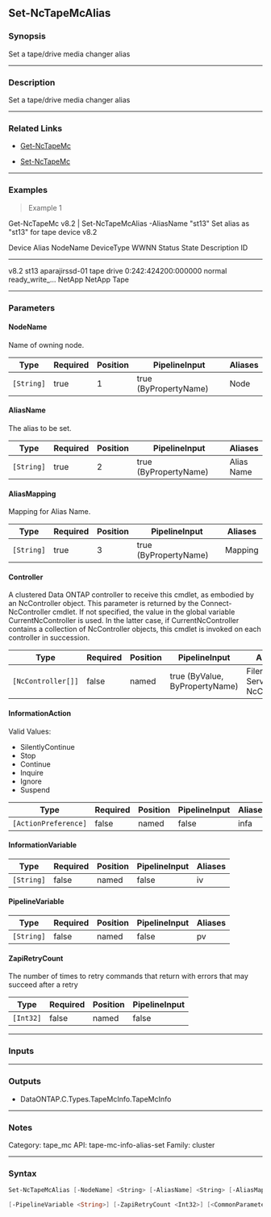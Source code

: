 Set-NcTapeMcAlias
-----------------

### Synopsis
Set a tape/drive media changer alias

---

### Description

Set a tape/drive media changer alias

---

### Related Links
* [Get-NcTapeMc](Get-NcTapeMc)

* [Set-NcTapeMc](Set-NcTapeMc)

---

### Examples
> Example 1

Get-NcTapeMc v8.2 | Set-NcTapeMcAlias -AliasName "st13"
Set alias as "st13" for tape device v8.2

Device Alias      NodeName        DeviceType      WWNN                 Status State           Description
    ID
------ -----      --------        ----------      ----                 ------ -----           -----------
  v8.2 st13       aparajirssd-01  tape drive      0:242:424200:000000  normal ready_write_... NetApp NetApp Tape

---

### Parameters
#### **NodeName**
Name of owning node.

|Type      |Required|Position|PipelineInput        |Aliases|
|----------|--------|--------|---------------------|-------|
|`[String]`|true    |1       |true (ByPropertyName)|Node   |

#### **AliasName**
The alias to be set.

|Type      |Required|Position|PipelineInput        |Aliases       |
|----------|--------|--------|---------------------|--------------|
|`[String]`|true    |2       |true (ByPropertyName)|Alias<br/>Name|

#### **AliasMapping**
Mapping for Alias Name.

|Type      |Required|Position|PipelineInput        |Aliases|
|----------|--------|--------|---------------------|-------|
|`[String]`|true    |3       |true (ByPropertyName)|Mapping|

#### **Controller**
A clustered Data ONTAP controller to receive this cmdlet, as embodied by an NcController object.  This parameter is returned by the Connect-NcController cmdlet.  If not specified, the value in the global variable CurrentNcController is used.  In the latter case, if CurrentNcController contains a collection of NcController objects, this cmdlet is invoked on each controller in succession.

|Type              |Required|Position|PipelineInput                 |Aliases                          |
|------------------|--------|--------|------------------------------|---------------------------------|
|`[NcController[]]`|false   |named   |true (ByValue, ByPropertyName)|Filer<br/>Server<br/>NcController|

#### **InformationAction**

Valid Values:

* SilentlyContinue
* Stop
* Continue
* Inquire
* Ignore
* Suspend

|Type                |Required|Position|PipelineInput|Aliases|
|--------------------|--------|--------|-------------|-------|
|`[ActionPreference]`|false   |named   |false        |infa   |

#### **InformationVariable**

|Type      |Required|Position|PipelineInput|Aliases|
|----------|--------|--------|-------------|-------|
|`[String]`|false   |named   |false        |iv     |

#### **PipelineVariable**

|Type      |Required|Position|PipelineInput|Aliases|
|----------|--------|--------|-------------|-------|
|`[String]`|false   |named   |false        |pv     |

#### **ZapiRetryCount**
The number of times to retry commands that return with errors that may succeed after a retry

|Type     |Required|Position|PipelineInput|
|---------|--------|--------|-------------|
|`[Int32]`|false   |named   |false        |

---

### Inputs

---

### Outputs
* DataONTAP.C.Types.TapeMcInfo.TapeMcInfo

---

### Notes
Category: tape_mc
API: tape-mc-info-alias-set
Family: cluster

---

### Syntax
```PowerShell
Set-NcTapeMcAlias [-NodeName] <String> [-AliasName] <String> [-AliasMapping] <String> [-Controller <NcController[]>] [-InformationAction <ActionPreference>] [-InformationVariable <String>] 
```
```PowerShell
[-PipelineVariable <String>] [-ZapiRetryCount <Int32>] [<CommonParameters>]
```

